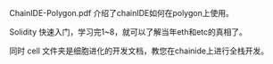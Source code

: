 ChainIDE-Polygon.pdf 介绍了chainIDE如何在polygon上使用。

Solidity 快速入门，学习完1~8，就可以了解当年eth和etc的真相了。

同时 cell 文件夹是细胞进化的开发文档，教您在chainide上进行全栈开发。 